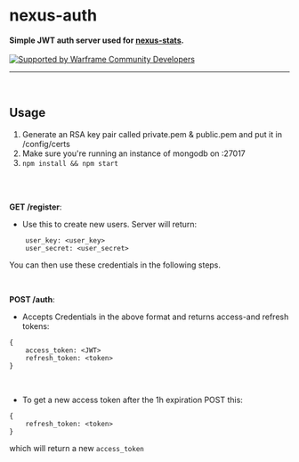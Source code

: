 # nexus-auth
**Simple JWT auth server used for [nexus-stats](https://github.com/Kaptard/nexus-stats).**<br><br>
[![Supported by Warframe Community Developers](https://github.com/Warframe-Community-Developers/banner/blob/master/banner.png)](https://github.com/Warframe-Community-Developers)
- - - -
<br>

## Usage
1. Generate an RSA key pair called private.pem & public.pem and put it in /config/certs
2. Make sure you're running an instance of mongodb on :27017
3. `npm install && npm start`
<br>
<br>

**GET /register**: 
- Use this to create new users. Server will return:
```
    user_key: <user_key>
    user_secret: <user_secret>
```
You can then use these credentials in the following steps.

<br>

**POST /auth**: 
- Accepts Credentials in the above format and returns access-and refresh tokens:
```
{
    access_token: <JWT>
    refresh_token: <token>
}
```
<br>

- To get a new access token after the 1h expiration POST this:
```
{
    refresh_token: <token>
}
```
which will return a new `access_token`
